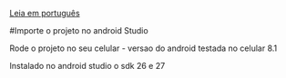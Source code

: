 [Leia em português](https://github.com/ivan12/Ponto-Digital/edit/master/README-pt.md)

#Importe o projeto no android Studio

Rode o projeto no seu celular - versao do android testada no celular 8.1

Instalado no android studio o sdk 26 e 27

